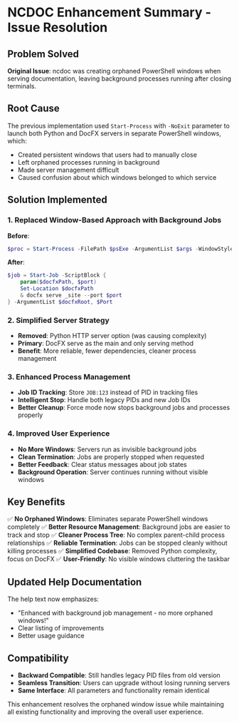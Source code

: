 # NCDOC Enhancement Summary - Issue Resolution

## Problem Solved

**Original Issue**: ncdoc was creating orphaned PowerShell windows when serving documentation, leaving background processes running after closing terminals.

## Root Cause

The previous implementation used `Start-Process` with `-NoExit` parameter to launch both Python and DocFX servers in separate PowerShell windows, which:

- Created persistent windows that users had to manually close
- Left orphaned processes running in background
- Made server management difficult
- Caused confusion about which windows belonged to which service

## Solution Implemented

### 1. Replaced Window-Based Approach with Background Jobs

**Before**:

```powershell
$proc = Start-Process -FilePath $psExe -ArgumentList $args -WindowStyle Minimized -PassThru
```

**After**:

```powershell
$job = Start-Job -ScriptBlock {
    param($docfxPath, $port)
    Set-Location $docfxPath
    & docfx serve _site --port $port
} -ArgumentList $docfxRoot, $Port
```

### 2. Simplified Server Strategy

- **Removed**: Python HTTP server option (was causing complexity)
- **Primary**: DocFX serve as the main and only serving method
- **Benefit**: More reliable, fewer dependencies, cleaner process management

### 3. Enhanced Process Management

- **Job ID Tracking**: Store `JOB:123` instead of PID in tracking files
- **Intelligent Stop**: Handle both legacy PIDs and new Job IDs
- **Better Cleanup**: Force mode now stops background jobs and processes properly

### 4. Improved User Experience

- **No More Windows**: Servers run as invisible background jobs
- **Clean Termination**: Jobs are properly stopped when requested
- **Better Feedback**: Clear status messages about job states
- **Background Operation**: Server continues running without visible windows

## Key Benefits

✅ **No Orphaned Windows**: Eliminates separate PowerShell windows completely
✅ **Better Resource Management**: Background jobs are easier to track and stop
✅ **Cleaner Process Tree**: No complex parent-child process relationships
✅ **Reliable Termination**: Jobs can be stopped cleanly without killing processes
✅ **Simplified Codebase**: Removed Python complexity, focus on DocFX
✅ **User-Friendly**: No visible windows cluttering the taskbar

## Updated Help Documentation

The help text now emphasizes:

- "Enhanced with background job management - no more orphaned windows!"
- Clear listing of improvements
- Better usage guidance

## Compatibility

- **Backward Compatible**: Still handles legacy PID files from old version
- **Seamless Transition**: Users can upgrade without losing running servers
- **Same Interface**: All parameters and functionality remain identical

This enhancement resolves the orphaned window issue while maintaining all existing functionality and improving the overall user experience.

